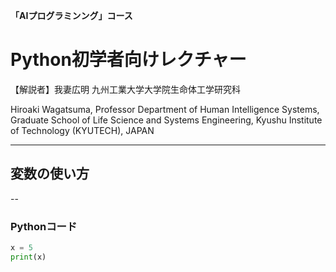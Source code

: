 
**「AIプログラミンング」コース**

# Python初学者向けレクチャー


【解説者】我妻広明
九州工業大学大学院生命体工学研究科

Hiroaki  Wagatsuma, Professor
Department of Human Intelligence Systems,
Graduate School of Life Science and Systems Engineering,
Kyushu Institute of Technology   (KYUTECH), JAPAN

---

## 変数の使い方

--

### Pythonコード

```python
x = 5
print(x)
```
